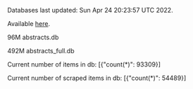 Databases last updated: Sun Apr 24 20:23:57 UTC 2022. 

Available [here](https://github.com/cbeauhilton/ash-db/releases).


96M	abstracts.db

492M	abstracts_full.db

Current number of items in db:
[{"count(*)": 93309}]

Current number of scraped items in db:
[{"count(*)": 54489}]
